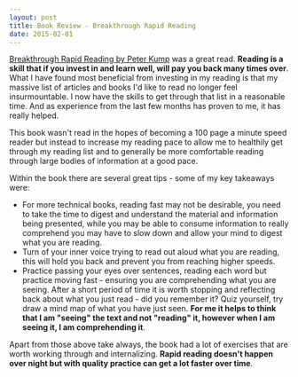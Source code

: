 ```yaml
---
layout: post
title: Book Review - Breakthrough Rapid Reading
date: 2015-02-01
---
```


[Breakthrough Rapid Reading by Peter
Kump](http://amzn.to/2fNipjW)
was a great read. **Reading is a skill that if you invest in and learn well,
will pay you back many times over**. What I have found most beneficial from
investing in my reading is that my massive list of articles and books I'd like
to read no longer feel insurmountable. I now have the skills to get through
that list in a reasonable time. And as experience from the last few months has
proven to me, it has really helped.

<!--more-->

This book wasn't read in the hopes of becoming a 100 page a minute speed reader
but instead to increase my reading pace to allow me to healthily get through my
reading list and to generally be more comfortable reading through large bodies
of information at a good pace.

Within the book there are several great tips - some of my key takeaways were:

* For more technical books, reading fast may not be desirable, you need to take
  the time to digest and understand the material and information being
  presented, while you may be able to consume information to really comprehend
  you may have to slow down and allow your mind to digest what you are reading.
* Turn of your inner voice trying to read out aloud what you are reading, this
  will hold you back and prevent you from reaching higher speeds.
* Practice passing your eyes over sentences, reading each word but practice
  moving fast - ensuring you are comprehending what you are seeing. After a
  short period of time it is worth stopping and reflecting back about what you
  just read - did you remember it? Quiz yourself, try draw a mind map of what
  you have just seen. **For me it helps to think that I am "seeing" the text and
  not "reading" it, however when I am seeing it, I am comprehending it**.

Apart from those above take always, the book had a lot of exercises that are
worth working through and internalizing. **Rapid reading doesn't happen over
night but with quality practice can get a lot faster over time**.
